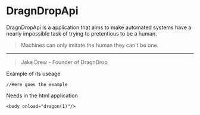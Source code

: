 DragnDropApi
============

DragnDropApi is a application that aims to make automated systems have a nearly impossible task of trying to pretentious to be a human. 

> Machines can only imitate the human they can't be one. 
---
> Jake Drew - Founder of DragnDrop

Example of its useage

    //Here goes the example
    

Needs in the html application

    <body onload="dragon(1)"/>

